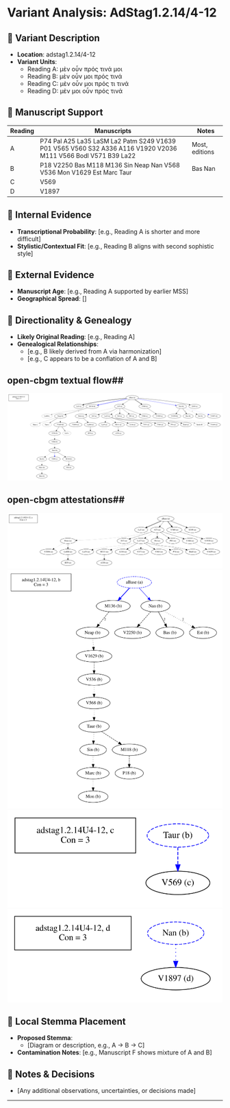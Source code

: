 # Variant Analysis: AdStag1.2.14/4-12

## 📌 Variant Description
- **Location**: adstag1.2.14/4-12
- **Variant Units**: 
  - Reading A: μὲν οὖν πρός τινά μοι
  - Reading B: μὲν οὖν μοι πρός τινά
  - Reading C: μὲν οὖν μοι πρός τι τινά
  - Reading D: μὲν μοι οὖν πρός τινά

## 🧬 Manuscript Support
| Reading | Manuscripts | Notes |
|--------|-------------|-------|
| A      | P74 Pal A25 La35 LaSM La2 Patm S249 V1639 P01 V565 V560 S32 A336 A116 V1920 V2036 M111 V566 Bodl V571 B39 La22 | Most, editions |
| B      | P18 V2250 Bas M118 M136 Sin Neap Nan V568 V536 Mon V1629 Est Marc Taur | Bas Nan |
| C      | V569  |  |
| D      | V1897 |        |

## 🧠 Internal Evidence
- **Transcriptional Probability**: [e.g., Reading A is shorter and more difficult]
- **Stylistic/Contextual Fit**: [e.g., Reading B aligns with second sophistic style]

## 🧭 External Evidence
- **Manuscript Age**: [e.g., Reading A supported by earlier MSS]
- **Geographical Spread**: []

## 🔄 Directionality & Genealogy
- **Likely Original Reading**: [e.g., Reading A]
- **Genealogical Relationships**:
  - [e.g., B likely derived from A via harmonization]
  - [e.g., C appears to be a conflation of A and B]
## open-cbgm textual flow##
![adstag1.2.14U4-12](flow/adstag1.2.14U4-12-textual-flow.svg "adstag1.2.14U4-12")
## open-cbgm attestations##
![adstag1.2.14U4-12Ra](attestations/adstag1.2.14U4-12Ra-coherence-attestations.svg "adstag1.2.14U4-12Ra")
![adstag1.2.14U4-12Rb](attestations/adstag1.2.14U4-12Rb-coherence-attestations.svg "adstag1.2.14U4-12Rb")
![adstag1.2.14U4-12Rc](attestations/adstag1.2.14U4-12Rc-coherence-attestations.svg "adstag1.2.14U4-12Rc")
![adstag1.2.14U4-12Rd](attestations/adstag1.2.14U4-12Rd-coherence-attestations.svg "adstag1.2.14U4-12Rd")
## 🌿 Local Stemma Placement
- **Proposed Stemma**:
  - [Diagram or description, e.g., A → B → C]
- **Contamination Notes**: [e.g., Manuscript F shows mixture of A and B]

## 📝 Notes & Decisions
- [Any additional observations, uncertainties, or decisions made]

---